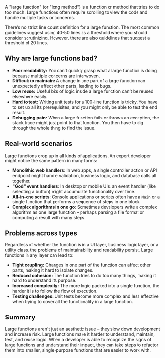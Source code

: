 A "large function" (or "long method") is a function or method that tries to do too much. Large functions often require scrolling to view the code and handle multiple tasks or concerns.

There’s no strict line count definition for a large function. The most common guidelines suggest using 40-50 lines as a threshold where you should consider scrutinizing. However, there are also guidelines that suggest a threshold of 20 lines.

## Why are large functions bad?

- **Poor readability:** You can’t quickly grasp what a large function is doing because multiple concerns are interwoven.
- **Difficult to maintain:** A change in one part of a large function can unexpectedly affect other parts, leading to bugs.
- **Low reuse:** Useful bits of logic inside a large function can’t be reused elsewhere easily.
- **Hard to test:** Writing unit tests for a 100-line function is tricky. You have to set up all its prerequisites, and you might only be able to test the end result.
- **Debugging pain:** When a large function fails or throws an exception, the stack trace might just point to that function. You then have to dig through the whole thing to find the issue.

## Real-world scenarios

Large functions crop up in all kinds of applications. An expert developer might notice the same pattern in many forms:

- **Monolithic web handlers**: In web apps, a single controller action or API endpoint might handle validation, business logic, and database calls all together.
- **"God" event handlers**: In desktop or mobile UIs, an event handler (like selecting a button) might accumulate functionality over time.
- **All-in-one scripts**: Console applications or scripts often have a `Main` or a single function that performs a sequence of steps in one block.
- **Complex algorithms in one go**: Sometimes developers write a complex algorithm as one large function – perhaps parsing a file format or computing a result with many steps.

## Problems across types

Regardless of whether the function is in a UI layer, business logic layer, or a utility class, the problems of maintainability and readability persist. Large functions in any layer can lead to:

- **Tight coupling:** Changes in one part of the function can affect other parts, making it hard to isolate changes.
- **Reduced cohesion:** The function tries to do too many things, making it hard to understand its purpose.
- **Increased complexity:** The more logic packed into a single function, the harder it is to follow the flow of execution.
- **Testing challenges:** Unit tests become more complex and less effective when trying to cover all the functionality in a large function.

## Summary

Large functions aren't just an aesthetic issue – they slow down development and increase risk. Large functions make it harder to understand, maintain, test, and reuse logic. When a developer is able to recognize the signs of large functions and understand their impact, they can take steps to refactor them into smaller, single-purpose functions that are easier to work with.
